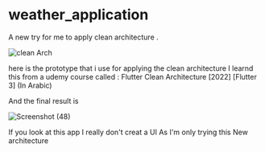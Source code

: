 # weather_application

A new try for me to apply clean architecture .

![clean Arch](https://user-images.githubusercontent.com/76841665/185792688-ab138d8e-2b7c-4d93-9e39-10a53ab4fd8d.PNG)

here is the prototype that i use for applying the clean architecture 
I learnd this from a udemy course called : Flutter Clean Architecture [2022] [Flutter 3] (In Arabic)

And the final result is 

![Screenshot (48)](https://user-images.githubusercontent.com/76841665/185792792-18f5aa6d-3b88-477f-9ce1-94191c98f232.png)

If you look at this app I really don't creat a UI  As I'm only trying this New architecture





